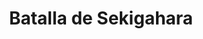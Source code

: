 ﻿---
title: "Batalla de Sekigahara"
permalink: periodes_295.html
layout: periode
dataInici: 1600-10-21
sidebar: periodes
pares:
  - 177:
    title: "Período Azuchi-Momoyama"
    dataInici: "(1568)"
    dataFi: "(1603)"

fills:
jocsPrincipals:
  - title: "Shogun Triumphant"
    bggId: 6038

  - title: "Sekigahara 1600"
    bggId: 15108

jocsEscenaris:
jocsEpoca:
  - title: "Tenkatoitsu"
    bggId: 214296
    escenari: "Sekigahara"

  - title: "Samurai"
    bggId: 3061
    escenari: "Sekigahara"

  - title: "Ancient Battles Deluxe Expansion Kit 5.1: Way of the Samurai"
    bggId: 111826
    escenari: "Sekigahara"

jocsEpocaEscenaris:
---
